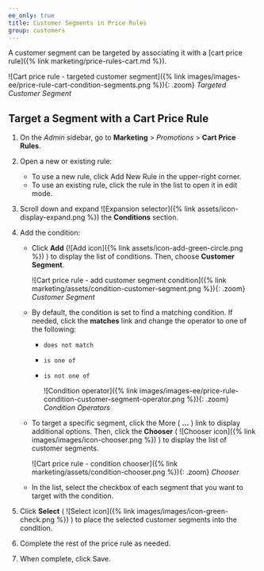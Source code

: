 ```yaml
---
ee_only: true
title: Customer Segments in Price Rules
group: customers
---
```


A customer segment can be targeted by associating it with a [cart price rule]({% link marketing/price-rules-cart.md %}).

![Cart price rule - targeted customer segment]({% link images/images-ee/price-rule-cart-condition-segments.png %}){: .zoom}
_Targeted Customer Segment_

## Target a Segment with a Cart Price Rule

1. On the _Admin_ sidebar, go to **Marketing** > _Promotions_ > **Cart Price Rules**.

1. Open a new or existing rule:

   - To use a new rule, click <span class="btn">Add New Rule</span> in the upper-right corner.
   - To use an existing rule, click the rule in the list to open it in edit mode.

1. Scroll down and expand ![Expansion selector]({% link assets/icon-display-expand.png %}) the **Conditions** section.

1. Add the condition:

   - Click **Add** (![Add icon]({% link assets/icon-add-green-circle.png %}) ) to display the list of conditions. Then, choose **Customer Segment**.

      ![Cart price rule - add customer segment condition]({% link marketing/assets/condition-customer-segment.png %}){: .zoom}
      _Customer Segment_

   - By default, the condition is set to find a matching condition. If needed, click the **matches** link and change the operator to one of the following:

      - `does not match`
      - `is one of`
      - `is not one of`

        ![Condition operator]({% link images/images-ee/price-rule-condition-customer-segment-operator.png %}){: .zoom}
        _Condition Operators_

   - To target a specific segment, click the More ( **…** ) link to display additional options. Then, click the **Chooser** ( ![Chooser icon]({% link images/images/icon-chooser.png %}) ) to display the list of customer segments.

      ![Cart price rule - condition chooser]({% link marketing/assets/condition-chooser.png %}){: .zoom}
      _Chooser_

   - In the list, select the checkbox of each segment that you want to target with the condition.

1. Click **Select** ( ![Select icon]({% link images/images/icon-green-check.png %}) ) to place the selected customer segments into the condition.

1. Complete the rest of the price rule as needed.

1. When complete, click <span class="btn">Save</span>.
